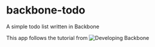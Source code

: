 # backbone-todo
A simple todo list written in Backbone

This app follows the tutorial from ![Developing Backbone](http://addyosmani.github.io/backbone-fundamentals/#exercise-1-todos---your-first-backbone.js-app)
